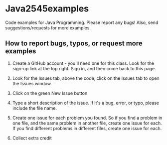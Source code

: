 # Java2545examples

Code examples for Java Programming. Please report any bugs! Also, send suggestions/requests for more examples.

## How to report bugs, typos, or request more examples

1. Create a GitHub account - you'll need one for this class. Look for the sign-up link at the top right.  Sign in, and then come back to this page.

2. Look for the Issues tab, above the code, click on the Issues tab to open the Issues window.

3. Click on the green New Issue button

4. Type a short description of the issue. If it's a bug, error, or typo, please include the file name. 

5. Create one issue for each problem you found. So if you find a problem in one file, and the same problem in another file, create one issue for each. If you find different problems in different files, create one issue for each.

6. Collect extra credit
